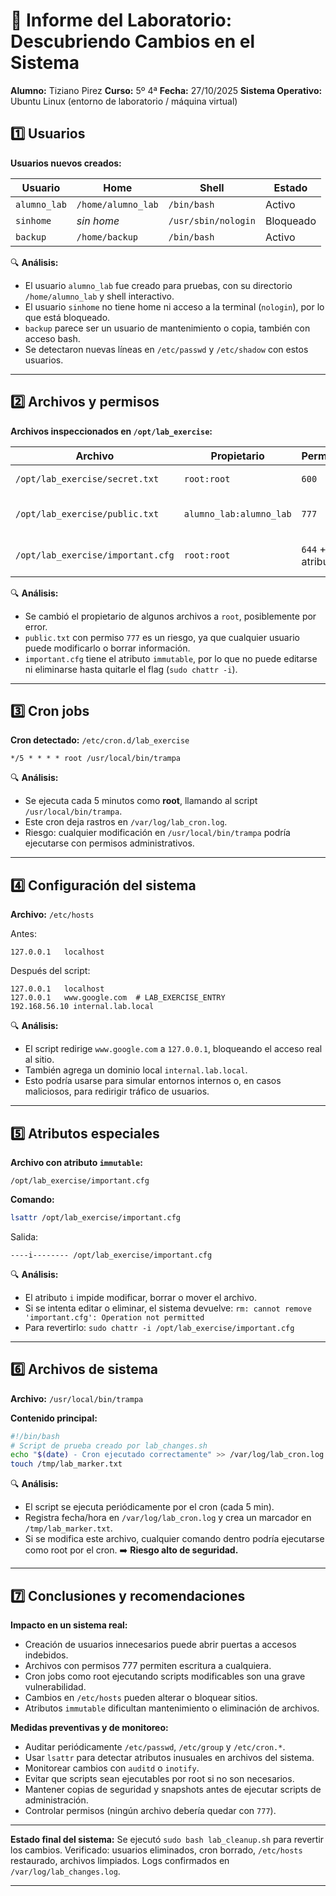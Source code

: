 # 🧪 Informe del Laboratorio: Descubriendo Cambios en el Sistema

**Alumno:** Tiziano Pirez
**Curso:** 5º 4ª
**Fecha:** 27/10/2025
**Sistema Operativo:** Ubuntu Linux (entorno de laboratorio / máquina virtual)

## 1️⃣ Usuarios

**Usuarios nuevos creados:**

| Usuario      | Home               | Shell               | Estado    |
| ------------ | ------------------ | ------------------- | --------- |
| `alumno_lab` | `/home/alumno_lab` | `/bin/bash`         | Activo    |
| `sinhome`    | *sin home*         | `/usr/sbin/nologin` | Bloqueado |
| `backup`     | `/home/backup`     | `/bin/bash`         | Activo    |

🔍 **Análisis:**

* El usuario `alumno_lab` fue creado para pruebas, con su directorio `/home/alumno_lab` y shell interactivo.
* El usuario `sinhome` no tiene home ni acceso a la terminal (`nologin`), por lo que está bloqueado.
* `backup` parece ser un usuario de mantenimiento o copia, también con acceso bash.
* Se detectaron nuevas líneas en `/etc/passwd` y `/etc/shadow` con estos usuarios.

---

## 2️⃣ Archivos y permisos

**Archivos inspeccionados en `/opt/lab_exercise`:**

| Archivo                           | Propietario             | Permisos             | Observación                      |
| --------------------------------- | ----------------------- | -------------------- | -------------------------------- |
| `/opt/lab_exercise/secret.txt`    | `root:root`             | `600`                | Solo root puede leerlo           |
| `/opt/lab_exercise/public.txt`    | `alumno_lab:alumno_lab` | `777`                | Demasiado abierto (riesgo)       |
| `/opt/lab_exercise/important.cfg` | `root:root`             | `644` + atributo `i` | Inmutable (no puede modificarse) |

🔍 **Análisis:**

* Se cambió el propietario de algunos archivos a `root`, posiblemente por error.
* `public.txt` con permiso `777` es un riesgo, ya que cualquier usuario puede modificarlo o borrar información.
* `important.cfg` tiene el atributo `immutable`, por lo que no puede editarse ni eliminarse hasta quitarle el flag (`sudo chattr -i`).

---

## 3️⃣ Cron jobs

**Cron detectado:** `/etc/cron.d/lab_exercise`

```
*/5 * * * * root /usr/local/bin/trampa
```

🔍 **Análisis:**

* Se ejecuta cada 5 minutos como **root**, llamando al script `/usr/local/bin/trampa`.
* Este cron deja rastros en `/var/log/lab_cron.log`.
* Riesgo: cualquier modificación en `/usr/local/bin/trampa` podría ejecutarse con permisos administrativos.

---

## 4️⃣ Configuración del sistema

**Archivo:** `/etc/hosts`

Antes:

```
127.0.0.1   localhost
```

Después del script:

```
127.0.0.1   localhost
127.0.0.1   www.google.com  # LAB_EXERCISE_ENTRY
192.168.56.10 internal.lab.local
```

🔍 **Análisis:**

* El script redirige `www.google.com` a `127.0.0.1`, bloqueando el acceso real al sitio.
* También agrega un dominio local `internal.lab.local`.
* Esto podría usarse para simular entornos internos o, en casos maliciosos, para redirigir tráfico de usuarios.

---

## 5️⃣ Atributos especiales

**Archivo con atributo `immutable`:**

```
/opt/lab_exercise/important.cfg
```

**Comando:**

```bash
lsattr /opt/lab_exercise/important.cfg
```

Salida:

```
----i-------- /opt/lab_exercise/important.cfg
```

🔍 **Análisis:**

* El atributo `i` impide modificar, borrar o mover el archivo.
* Si se intenta editar o eliminar, el sistema devuelve:
  `rm: cannot remove 'important.cfg': Operation not permitted`
* Para revertirlo: `sudo chattr -i /opt/lab_exercise/important.cfg`

---

## 6️⃣ Archivos de sistema

**Archivo:** `/usr/local/bin/trampa`

**Contenido principal:**

```bash
#!/bin/bash
# Script de prueba creado por lab_changes.sh
echo "$(date) - Cron ejecutado correctamente" >> /var/log/lab_cron.log
touch /tmp/lab_marker.txt
```

🔍 **Análisis:**

* El script se ejecuta periódicamente por el cron (cada 5 min).
* Registra fecha/hora en `/var/log/lab_cron.log` y crea un marcador en `/tmp/lab_marker.txt`.
* Si se modifica este archivo, cualquier comando dentro podría ejecutarse como root por el cron.
  ➡️ **Riesgo alto de seguridad.**

---

## 7️⃣ Conclusiones y recomendaciones

**Impacto en un sistema real:**

* Creación de usuarios innecesarios puede abrir puertas a accesos indebidos.
* Archivos con permisos 777 permiten escritura a cualquiera.
* Cron jobs como root ejecutando scripts modificables son una grave vulnerabilidad.
* Cambios en `/etc/hosts` pueden alterar o bloquear sitios.
* Atributos `immutable` dificultan mantenimiento o eliminación de archivos.

**Medidas preventivas y de monitoreo:**

* Auditar periódicamente `/etc/passwd`, `/etc/group` y `/etc/cron.*`.
* Usar `lsattr` para detectar atributos inusuales en archivos del sistema.
* Monitorear cambios con `auditd` o `inotify`.
* Evitar que scripts sean ejecutables por root si no son necesarios.
* Mantener copias de seguridad y snapshots antes de ejecutar scripts de administración.
* Controlar permisos (ningún archivo debería quedar con `777`).

---

 **Estado final del sistema:**
Se ejecutó `sudo bash lab_cleanup.sh` para revertir los cambios.
Verificado: usuarios eliminados, cron borrado, `/etc/hosts` restaurado, archivos limpiados.
Logs confirmados en `/var/log/lab_changes.log`.

---
